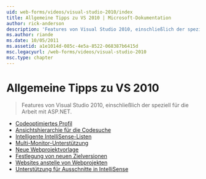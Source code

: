 ```yaml
---
uid: web-forms/videos/visual-studio-2010/index
title: Allgemeine Tipps zu VS 2010 | Microsoft-Dokumentation
author: rick-anderson
description: 'Features von Visual Studio 2010, einschließlich der speziell für die Arbeit mit ASP.NET.'
ms.author: riande
ms.date: 10/05/2011
ms.assetid: a1e1014d-085c-4e5a-8522-068387b6415d
msc.legacyurl: /web-forms/videos/visual-studio-2010
msc.type: chapter
---
```

<a name="general-vs-2010-tips"></a>Allgemeine Tipps zu VS 2010
====================
> Features von Visual Studio 2010, einschließlich der speziell für die Arbeit mit ASP.NET.


- [Codeoptimiertes Profil](visual-studio-2010-quick-hit-code-optimized-profile.md)
- [Ansichtshierarchie für die Codesuche](visual-studio-2010-quick-hit-code-search-view-hierarchy.md)
- [Intelligente IntelliSense-Listen](visual-studio-2010-quick-hit-intellisense-smart-lists.md)
- [Multi-Monitor-Unterstützung](visual-studio-2010-quick-hit-multi-monitor-support.md)
- [Neue Webprojektvorlage](visual-studio-2010-quick-hit-new-web-project-template.md)
- [Festlegung von neuen Zielversionen](visual-studio-2010-quick-hit-new-multi-targeting.md)
- [Websites anstelle von Webprojekten](visual-studio-2010-quick-hit-websites-instead-of-web-projects.md)
- [Unterstützung für Ausschnitte in IntelliSense](visual-studio-2010-quick-hit-snippets-intellisense.md)
